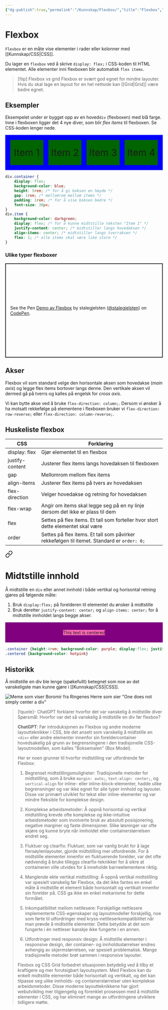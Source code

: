 ```yaml
---
{"dg-publish":true,"permalink":"/Kunnskap/Flexbox/","title":"Flexbox","tags":["it1","css"]}
---
```



# Flexbox
`Flexbox` er en måte vise elementer i rader eller kolonner med [[Kunnskap/CSS\|CSS]]. 

Du lager en `flexbox` ved å skrive `display: flex;` i CSS-koden til HTML elementet. Alle elementer inni flexboxen blir automatisk `flex items`.

>[!tip] Flexbox vs grid
> Flexbox er svært god egnet for mindre layouter. Hvis du skal lage en layout for en hel nettside kan [[Grid\|Grid]] være bedre egnet.

## Eksempler
Eksempelet under er bygget opp av en hoved`div` (flexboxen) med blå farge. Inne i flexboxen ligger det 4 nye diver, som blir *flex items* til flexboxen. Se CSS-koden lenger nede.

<section style="display: flex; background-color: blue; height: 5rem; gap: 1rem; padding: 1rem; font-size: 30px;"><div style="background-color: darkgreen; display: flex; justify-content: center; align-items: center; flex: 1;">Item 1</div><div style="background-color: darkgreen; display: flex; justify-content: center; align-items: center; flex: 1;">Item 2</div><div style="background-color: darkgreen; display: flex; justify-content: center; align-items: center; flex: 1;">Item 3</div><div style="background-color: darkgreen; display: flex; justify-content: center; align-items: center; flex: 1;">Item 4</div></section>

```css
div.container {
	display: flex;
	background-color: blue;
	height: 5rem; /* for å gi boksen en høyde */
	gap: 1rem; /* mellomrom mellom items */
	padding: 1rem; /* for å vise boksen bedre */
	font-size: 30px;
}
div.item {
	background-color: darkgreen;
	display: flex; /* for å kunne midtstille teksten "Item 1" */
	justify-content: center; /* midtstiller langs hovedaksen */
	align-items: center; /* midtstiller langs tverraksen */
	flex: 1; /* alle items skal være like store */
}
```

### Ulike typer flexboxer
<p class="codepen" data-height="300" data-default-tab="css,result" data-slug-hash="XWoOjrq" data-editable="true" data-user="stalegjelsten" style="height: 300px; box-sizing: border-box; display: flex; align-items: center; justify-content: center; border: 2px solid; margin: 1em 0; padding: 1em;">
	<span>See the Pen <a href="https://codepen.io/stalegjelsten/pen/XWoOjrq">
	Demo av Flexbox</a> by stalegjelsten (<a href="https://codepen.io/stalegjelsten">@stalegjelsten</a>)
	on <a href="https://codepen.io">CodePen</a>.</span>
</p>
<script async src="https://cpwebassets.codepen.io/assets/embed/ei.js"></script>

## Akser
Flexbox vil som standard velge den horisontale aksen som hovedakse (*main axis*) og legge flex items bortover langs denne. Den vertikale aksen vil dermed gå på tverrs og kalles på engelsk for *cross axis*.

Vi kan bytte akse ved å bruke `flex-direction: column;`. Dersom vi ønsker å ha motsatt rekkefølge på elementene i flexboxen bruker vi `flex-direction: row-reverse;` eller `flex-direction: column-reverse;`.

## Huskeliste flexbox

| CSS             | Forklaring                                                                       |
| --------------- | -------------------------------------------------------------------------------- |
| display: flex   | Gjør elementet til en flexbox                                                    |
| justify-content | Justerer flex items langs hovedaksen til flexboxen                               |
| gap             | Mellomrom mellom flex items                                                      |
| align-items     | Justerer flex items på tvers av hovedaksen                                       |
| flex-direction  | Velger hovedakse og retning for hovedaksen                                       |
| flex-wrap       | Angir om items skal legge seg på en ny linje dersom det ikke er plass til dem    |
| flex            | Settes på flex items. Et tall som forteller hvor stort dette elementet skal være |
| order           | Settes på flex items. Et tall som påvirker rekkefølgen til itemet. Standard er `order: 0;` |



<div class="transclusion internal-embed is-loaded"><a class="markdown-embed-link" href="/kunnskap/midtstille-innhold/" aria-label="Open link"><svg xmlns="http://www.w3.org/2000/svg" width="24" height="24" viewBox="0 0 24 24" fill="none" stroke="currentColor" stroke-width="2" stroke-linecap="round" stroke-linejoin="round" class="svg-icon lucide-link"><path d="M10 13a5 5 0 0 0 7.54.54l3-3a5 5 0 0 0-7.07-7.07l-1.72 1.71"></path><path d="M14 11a5 5 0 0 0-7.54-.54l-3 3a5 5 0 0 0 7.07 7.07l1.71-1.71"></path></svg></a><div class="markdown-embed">





# Midtstille innhold
Å midtstille en `div` eller annet innhold i både vertikal og horisontal retning gjøres på følgende måte:
1. Bruk `display:flex;` på forelderen til elementet du ønsker å midtstille
2. Bruk deretter `justify-content: center;` og `align-items: center;` for å midtstille innholdet langs begge akser.

<div style="height:4rem; background-color: purple; display:flex; justify-content: center; align-items:center;"><div style="background-color: hotpink">This text is centered</div></div>

```css
.container {height:4rem; background-color: purple; display:flex; justify-content: center; align-items:center;}
.centered {background-color: hotpink}
```

## Historikk
Å midtstille en div ble lenge (spøkefullt) betegnet som noe av det vanskeligste man kunne gjøre i [[Kunnskap/CSS\|CSS]].

![Meme som viser Boromir fra Ringenes Herre som sier "One does not simply center a div"](https://miro.medium.com/v2/resize:fit:1100/format:webp/1*rf4QAy4yYPdfuLsZ7NrHZA.jpeg)

>[!quote]- ChatGPT forklarer hvorfor det var vanskelig å midtstille diver
>Spørsmål: Hvorfor var det så vanskelig å midtstille en div før flexbox?
>
>**ChatGPT**: Før introduksjonen av Flexbox og andre moderne layoutteknikker i CSS, ble det ansett som vanskelig å midtstille en `<div>` eller andre elementer innenfor sin foreldercontainer hovedsakelig på grunn av begrensningene i den tradisjonelle CSS-layoutmodellen, som kalles "Boksemalen" (Box Model).
> 
> Her er noen grunner til hvorfor midtstilling var utfordrende før Flexbox:
> 
> 1. Begrenset midtstillingsmuligheter: Tradisjonelle metoder for midtstilling, som å bruke `margin: auto;`, `text-align: center;`, og `vertical-align` for inline- eller inline-block-elementer, hadde ulike begrensninger og var ikke egnet for alle typer innhold og layouter. Disse var primært utviklet for tekst eller inline-elementer og var mindre fleksible for komplekse design.
> 
> 2. Komplekse arbeidsmetoder: Å oppnå horisontal og vertikal midtstilling krevde ofte komplekse og ikke-intuitive arbeidsmetoder som involverte bruk av absolutt posisjonering, negative marginer og faste dimensjoner. Slike løsninger var ofte skjøre og kunne bryte når innholdet eller containerstørrelsen endret seg.
> 
> 3. Fluktuer og clearfix: Fluktuer, som var vanlig brukt for å lage flersøylenlayouter, gjorde midtstilling mer utfordrende. For å midtstille elementer innenfor en fluktuerende forelder, var det ofte nødvendig å bruke tilleggs clearfix-teknikker for å sikre at containeren ville utvides for å inneholde barneelementene riktig.
> 
> 4. Manglende ekte vertikal midtstilling: Å oppnå vertikal midtstilling var spesielt vanskelig før Flexbox, da det ikke fantes en enkel måte å midtstille et element både horisontalt og vertikalt innenfor sin forelder på. CSS ga ikke en enkel mekanisme for dette formålet.
> 
> 5. Inkompatibilitet mellom nettlesere: Forskjellige nettlesere implementerte CSS-egenskaper og layoutmodeller forskjellig, noe som førte til utfordringer med kryss-nettleserkompatibilitet når man prøvde å midtstille elementer. Dette betydde at det som fungerte i én nettleser kanskje ikke fungerte i en annen.
> 
> 6. Utfordringer med responsiv design: Å midtstille elementer i responsive design, der container- og innholdsstørrelser endres avhengig av skjermstørrelsen, var spesielt problematisk. Mange tradisjonelle metoder brøt sammen i responsive layouter.
> 
> Flexbox og CSS Grid forbedret situasjonen betydelig ved å tilby et kraftigere og mer forutsigbart layoutsystem. Med Flexbox kan du enkelt midtstille elementer både horisontalt og vertikalt, og det kan tilpasse seg ulike innholds- og containerstørrelser uten komplekse arbeidsmetoder. Disse moderne layoutteknikkene har gjort webutvikling mer tilgjengelig og forenklet prosessen med å midtstille elementer i CSS, og har eliminert mange av utfordringene utviklere tidligere møtte.


</div></div>

